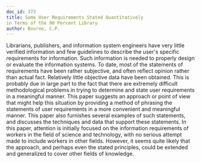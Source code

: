 ```yaml
---
doc_id: 373
title: Some User Requirements Stated Quantitatively 
in Terms of the 90 Percent Library
author: Bourne, C.P.
---
```


Librarians, publishers, and information system engineers have very
little verified information and few guidelines to describe the user's specific
requirements for information.  Such information is needed to properly
design or evaluate the information systems.  To date, most of the statements
of requirements have been rather subjective, and often reflect opinion
rather than actual fact.  Relatively little objective data have been
obtained.  This is probably due in large part to the fact that there are
extremely difficult methodological problems in trying to determine and
state user requirements in a meaningful manner.  This paper suggests an
approach or point of view that might help this situation by providing a
method of phrasing the statements of user requirements in a more
convenient and meaningful manner.  This paper also furnishes several
examples of such statements, and discusses the techniques and data that
support these statements.
  In this paper, attention is initially focused on the information requirements
of workers in the field of science and technology, with no serious
attempt made to include workers in other fields.  However, it seems quite
likely that the approach, and perhaps even the stated principles, could be
extended and generalized to cover other fields of knowledge.
